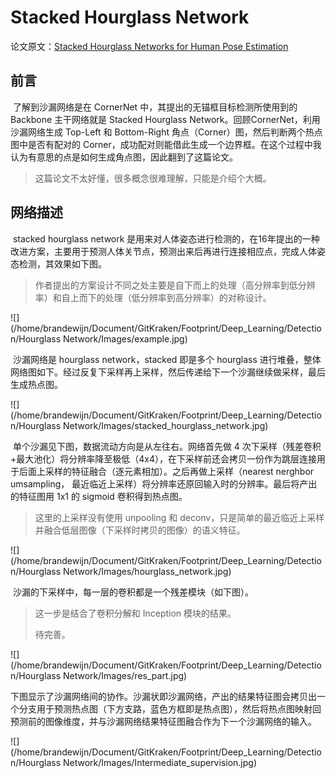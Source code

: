 # Stacked Hourglass Network

论文原文：[Stacked Hourglass Networks for Human Pose Estimation](https://arxiv.org/abs/1603.06937)



## 前言

​		了解到沙漏网络是在 CornerNet 中，其提出的无锚框目标检测所使用到的 Backbone 主干网络就是 Stacked Hourglass Network。回顾CornerNet，利用沙漏网络生成 Top-Left 和 Bottom-Right 角点（Corner）图，然后判断两个热点图中是否有配对的 Corner，成功配对则能借此生成一个边界框。在这个过程中我认为有意思的点是如何生成角点图，因此翻到了这篇论文。

> 这篇论文不太好懂，很多概念很难理解，只能是介绍个大概。



## 网络描述

​		stacked hourglass network 是用来对人体姿态进行检测的，在16年提出的一种改进方案，主要用于预测人体关节点，预测出来后再进行连接相应点，完成人体姿态检测，其效果如下图。

> 作者提出的方案设计不同之处主要是自下而上的处理（高分辨率到低分辨率）和自上而下的处理（低分辨率到高分辨率）的对称设计。

![](/home/brandewijn/Document/GitKraken/Footprint/Deep_Learning/Detection/Hourglass Network/Images/example.jpg)

​		沙漏网络是 hourglass network，stacked 即是多个 hourglass 进行堆叠，整体网络图如下。经过反复下采样再上采样，然后传递给下一个沙漏继续做采样，最后生成热点图。

![](/home/brandewijn/Document/GitKraken/Footprint/Deep_Learning/Detection/Hourglass Network/Images/stacked_hourglass_network.jpg)

​		单个沙漏见下图，数据流动方向是从左往右。网络首先做 4 次下采样（残差卷积+最大池化）将分辨率降至极低（4x4），在下采样前还会拷贝一份作为跳层连接用于后面上采样的特征融合（逐元素相加）。之后再做上采样（nearest nerghbor umsampling， 最近临近上采样）将分辨率还原回输入时的分辨率。最后将产出的特征图用 1x1 的 sigmoid 卷积得到热点图。

> 这里的上采样没有使用 unpooling 和 deconv，只是简单的最近临近上采样并融合低层图像（下采样时拷贝的图像）的语义特征。

![](/home/brandewijn/Document/GitKraken/Footprint/Deep_Learning/Detection/Hourglass Network/Images/hourglass_network.jpg)

​		沙漏的下采样中，每一层的卷积都是一个残差模块（如下图）。

> 这一步是结合了卷积分解和 Inception 模块的结果。
>
> 待完善。

![](/home/brandewijn/Document/GitKraken/Footprint/Deep_Learning/Detection/Hourglass Network/Images/res_part.jpg)

​		下图显示了沙漏网络间的协作。沙漏状即沙漏网络，产出的结果特征图会拷贝出一个分支用于预测热点图（下方支路，蓝色方框即是热点图），然后将热点图映射回预测前的图像维度，并与沙漏网络结果特征图融合作为下一个沙漏网络的输入。

![](/home/brandewijn/Document/GitKraken/Footprint/Deep_Learning/Detection/Hourglass Network/Images/Intermediate_supervision.jpg)

